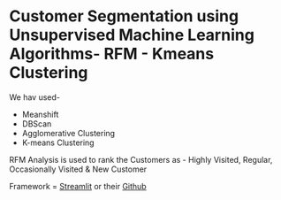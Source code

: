 # Customer Segmentation using Unsupervised Machine Learning Algorithms- RFM - Kmeans Clustering

We hav used-

* Meanshift
* DBScan 
* Agglomerative Clustering
* K-means Clustering

RFM Analysis is used to rank the Customers as - Highly Visited, Regular, Occasionally Visited & New Customer

Framework = <a href="https://docs.streamlit.io/en/stable/getting_started.html#get-started">Streamlit</a> or their <a href="https://github.com/streamlit/streamlit">Github</a>

